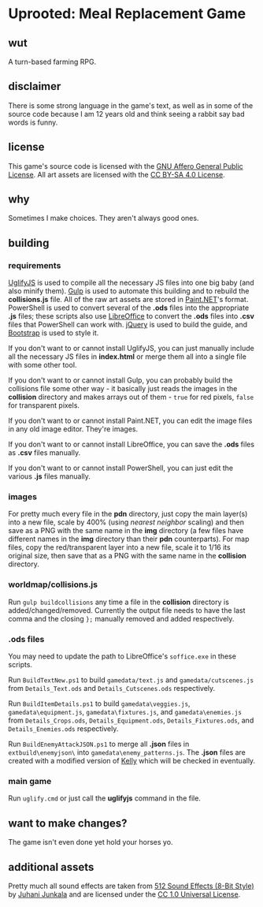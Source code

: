 # Uprooted: Meal Replacement Game
## wut
A turn-based farming RPG.
## disclaimer
There is some strong language in the game's text, as well as in some of the source code because I am 12 years old and think seeing a rabbit say bad words is funny.
## license
This game's source code is licensed with the [GNU Affero General Public License](https://www.gnu.org/licenses/agpl-3.0.en.html). All art assets are licensed with the [CC BY-SA 4.0 License](https://creativecommons.org/licenses/by-sa/4.0/legalcode).
## why
Sometimes I make choices. They aren't always good ones.
## building
### requirements
[UglifyJS](https://www.npmjs.com/package/uglify-js) is used to compile all the necessary JS files into one big baby (and also minify them). [Gulp](https://www.npmjs.com/package/gulp) is used to automate this building and to rebuild the **collisions.js** file. All of the raw art assets are stored in [Paint.NET](https://www.getpaint.net/)'s format. PowerShell is used to convert several of the **.ods** files into the appropriate **.js** files; these scripts also use [LibreOffice](https://www.libreoffice.org/) to convert the **.ods** files into **.csv** files that PowerShell can work with. [jQuery](https://jquery.com/) is used to build the guide, and [Bootstrap](https://getbootstrap.com/) is used to style it.

If you don't want to or cannot install UglifyJS, you can just manually include all the necessary JS files in **index.html** or merge them all into a single file with some other tool.

If you don't want to or cannot install Gulp, you can probably build the collisions file some other way - it basically just reads the images in the **collision** directory and makes arrays out of them - ``true`` for red pixels, ``false`` for transparent pixels.

If you don't want to or cannot install Paint.NET, you can edit the image files in any old image editor. They're images.

If you don't want to or cannot install LibreOffice, you can save the **.ods** files as **.csv** files manually.

If you don't want to or cannot install PowerShell, you can just edit the various **.js** files manually.

### images
For pretty much every file in the **pdn** directory, just copy the main layer(s) into a new file, scale by 400% (using _nearest neighbor_ scaling) and then save as a PNG with the same name in the **img** directory (a few files have different names in the **img** directory than their **pdn** counterparts). For map files, copy the red/transparent layer into a new file, scale it to 1/16 its original size, then save that as a PNG with the same name in the **collision** directory.
### worldmap/collisions.js
Run ``gulp buildcollisions`` any time a file in the **collision** directory is added/changed/removed. Currently the output file needs to have the last comma and the closing ``};`` manually removed and added respectively.
### .ods files
You may need to update the path to LibreOffice's ``soffice.exe`` in these scripts.

Run ``BuildTextNew.ps1`` to build ``gamedata/text.js`` and ``gamedata/cutscenes.js`` from ``Details_Text.ods`` and ``Details_Cutscenes.ods`` respectively.

Run ``BuildItemDetails.ps1`` to build ``gamedata\veggies.js``, ``gamedata\equipment.js``, ``gamedata\fixtures.js``, and ``gamedata\enemies.js`` from ``Details_Crops.ods``, ``Details_Equipment.ods``, ``Details_Fixtures.ods``, and ``Details_Enemies.ods`` respectively.

Run ``BuildEnemyAttackJSON.ps1`` to merge all **.json** files in ``extbuild\enemyjson\`` into ``gamedata\enemy_patterns.js``. The **.json** files are created with a modified version of [Kelly](https://github.com/HauntedBees/Kevin) which will be checked in eventually.
### main game
Run ``uglify.cmd`` or just call the **uglifyjs** command in the file.
## want to make changes?
The game isn't even done yet hold your horses yo.
## additional assets
Pretty much all sound effects are taken from [512 Sound Effects (8-Bit Style)](https://opengameart.org/content/512-sound-effects-8-bit-style) by [Juhani Junkala](https://juhanijunkala.com/) and are licensed under the [CC 1.0 Universal License](https://creativecommons.org/publicdomain/zero/1.0/).